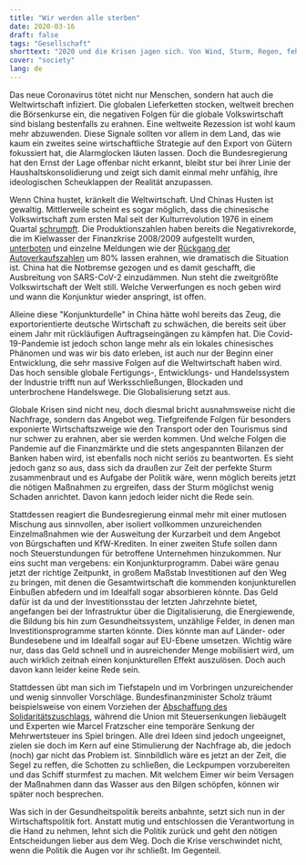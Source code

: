 ```yaml
---
title: "Wir werden alle sterben"
date: 2020-03-16
draft: false
tags: "Gesellschaft"
shorttext: "2020 und die Krisen jagen sich. Von Wind, Sturm, Regen, fehlender Schnee, Dünger, Börsencrash und Hamsterkäufe. 3 Monate alt ist das Jahr und schon verflucht. It's Corona time now!"
cover: "society"
lang: de
---
```


Das neue Coronavirus tötet nicht nur Menschen, sondern hat auch die Weltwirtschaft infiziert. Die globalen Lieferketten stocken, weltweit brechen die Börsenkurse ein, die negativen Folgen für die globale Volkswirtschaft sind bislang bestenfalls zu erahnen. Eine weltweite Rezession ist wohl kaum mehr abzuwenden. Diese Signale sollten vor allem in dem Land, das wie kaum ein zweites seine wirtschaftliche Strategie auf den Export von Gütern fokussiert hat, die Alarmglocken läuten lassen. Doch die Bundesregierung hat den Ernst der Lage offenbar nicht erkannt, bleibt stur bei ihrer Linie der Haushaltskonsolidierung und zeigt sich damit einmal mehr unfähig, ihre ideologischen Scheuklappen der Realität anzupassen.

Wenn China hustet, kränkelt die Weltwirtschaft. Und Chinas Husten ist gewaltig. Mittlerweile scheint es sogar möglich, dass die chinesische Volkswirtschaft zum ersten Mal seit der Kulturrevolution 1976 in einem Quartal [schrumpft](https://www.scmp.com/economy/china-economy/article/3064821/coronavirus-will-chinas-economy-shrink-first-time-cultural "Coronavirus: will China’s economy shrink for the first time since the Cultural Revolution in 1976?"). Die Produktionszahlen haben bereits die Negativrekorde, die im Kielwasser der Finanzkrise 2008/2009 aufgestellt wurden, [unterboten](https://www.scmp.com/economy/china-economy/article/3052985/coronavirus-chinas-factories-activity-plunges-all-time-low "Coronavirus: China’s factory activity plunges to all-time low, worse than global financial crisis, February data show") und einzelne Meldungen wie der [Rückgang der Autoverkaufszahlen](https://www.n-tv.de/wirtschaft/Chinas-Autoabsatz-kommt-fast-zum-Erliegen-article21618731.html "Chinas Autoabsatz kommt fast zum Erliegen") um 80% lassen erahnen, wie dramatisch die Situation ist. China hat die Notbremse gezogen und es damit geschafft, die Ausbreitung von SARS-CoV-2 einzudämmen. Nun steht die zweitgrößte Volkswirtschaft der Welt still. Welche Verwerfungen es noch geben wird und wann die Konjunktur wieder anspringt, ist offen.

Alleine diese "Konjunkturdelle" in China hätte wohl bereits das Zeug, die exportorientierte deutsche Wirtschaft zu schwächen, die bereits seit über einem Jahr mit rückläufigen Auftragseingängen zu kämpfen hat. Die Covid-19-Pandemie ist jedoch schon lange mehr als ein lokales chinesisches Phänomen und was wir bis dato erleben, ist auch nur der Beginn einer Entwicklung, die sehr massive Folgen auf die Weltwirtschaft haben wird. Das hoch sensible globale Fertigungs-, Entwicklungs- und Handelssystem der Industrie trifft nun auf Werksschließungen, Blockaden und unterbrochene Handelswege. Die Globalisierung setzt aus.

Globale Krisen sind nicht neu, doch diesmal bricht ausnahmsweise nicht die Nachfrage, sondern das Angebot weg. Tiefgreifende Folgen für besonders exponierte Wirtschaftszweige wie den Transport oder den Tourismus sind nur schwer zu erahnen, aber sie werden kommen. Und welche Folgen die Pandemie auf die Finanzmärkte und die stets angespannten Bilanzen der Banken haben wird, ist ebenfalls noch nicht seriös zu beantworten. Es sieht jedoch ganz so aus, dass sich da draußen zur Zeit der perfekte Sturm zusammenbraut und es Aufgabe der Politik wäre, wenn möglich bereits jetzt die nötigen Maßnahmen zu ergreifen, dass der Sturm möglichst wenig Schaden anrichtet. Davon kann jedoch leider nicht die Rede sein.

Stattdessen reagiert die Bundesregierung einmal mehr mit einer mutlosen Mischung aus sinnvollen, aber isoliert vollkommen unzureichenden Einzelmaßnahmen wie der Ausweitung der Kurzarbeit und dem Angebot von Bürgschaften und KfW-Krediten. In einer zweiten Stufe sollen dann noch Steuerstundungen für betroffene Unternehmen hinzukommen. Nur eins sucht man vergebens: ein Konjunkturprogramm. Dabei wäre genau jetzt der richtige Zeitpunkt, in großem Maßstab Investitionen auf den Weg zu bringen, mit denen die Gesamtwirtschaft die kommenden konjunkturellen Einbußen abfedern und im Idealfall sogar absorbieren könnte. Das Geld dafür ist da und der Investitionsstau der letzten Jahrzehnte bietet, angefangen bei der Infrastruktur über die Digitalisierung, die Energiewende, die Bildung bis hin zum Gesundheitssystem, unzählige Felder, in denen man Investitionsprogramme starten könnte. Dies könnte man auf Länder- oder Bundesebene und im Idealfall sogar auf EU-Ebene umsetzen. Wichtig wäre nur, dass das Geld schnell und in ausreichender Menge mobilisiert wird, um auch wirklich zeitnah einen konjunkturellen Effekt auszulösen. Doch auch davon kann leider keine Rede sein.

Stattdessen übt man sich im Tiefstapeln und im Vorbringen unzureichender und wenig sinnvoller Vorschläge. Bundesfinanzminister Scholz träumt beispielsweise von einem Vorziehen der [Abschaffung des Solidaritätszuschlags](https://www.spiegel.de/wirtschaft/olaf-scholz-will-soli-abschaffung-schon-im-sommer-a-e2af8c35-032f-4295-9dc4-4faeed2d6d4a "Scholz will Soli-Abschaffung schon im Sommer"), während die Union mit Steuersenkungen liebäugelt und Experten wie Marcel Fratzscher eine temporäre Senkung der Mehrwertsteuer ins Spiel bringen. Alle drei Ideen sind jedoch ungeeignet, zielen sie doch im Kern auf eine Stimulierung der Nachfrage ab, die jedoch (noch) gar nicht das Problem ist. Sinnbildlich wäre es jetzt an der Zeit, die Segel zu reffen, die Schotten zu schließen, die Leckpumpen vorzubereiten und das Schiff sturmfest zu machen. Mit welchem Eimer wir beim Versagen der Maßnahmen dann das Wasser aus den Bilgen schöpfen, können wir später noch besprechen.

Was sich in der Gesundheitspolitik bereits anbahnte, setzt sich nun in der Wirtschaftspolitik fort. Anstatt mutig und entschlossen die Verantwortung in die Hand zu nehmen, lehnt sich die Politik zurück und geht den nötigen Entscheidungen lieber aus dem Weg. Doch die Krise verschwindet nicht, wenn die Politik die Augen vor ihr schließt. Im Gegenteil.
